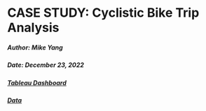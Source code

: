 # CASE STUDY: Cyclistic Bike Trip Analysis
##### Author: Mike Yang

##### Date: December 23, 2022

##### [Tableau Dashboard](https://public.tableau.com/app/profile/mike3830/viz/CyclisticTripTracker/CyclisticTripTracker)

##### [Data]()

